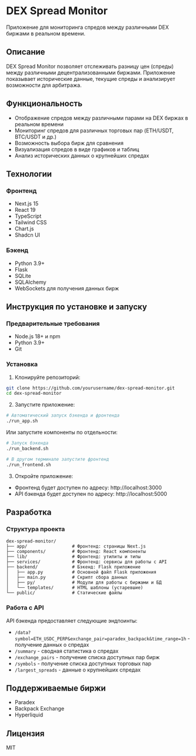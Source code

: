 # DEX Spread Monitor

Приложение для мониторинга спредов между различными DEX биржами в реальном времени.

## Описание

DEX Spread Monitor позволяет отслеживать разницу цен (спреды) между различными децентрализованными биржами. Приложение показывает исторические данные, текущие спреды и анализирует возможности для арбитража.

## Функциональность

- Отображение спредов между различными парами на DEX биржах в реальном времени
- Мониторинг спредов для различных торговых пар (ETH/USDT, BTC/USDT и др.)
- Возможность выбора бирж для сравнения
- Визуализация спредов в виде графиков и таблиц
- Анализ исторических данных о крупнейших спредах

## Технологии

### Фронтенд
- Next.js 15
- React 19
- TypeScript
- Tailwind CSS
- Chart.js
- Shadcn UI

### Бэкенд
- Python 3.9+
- Flask
- SQLite
- SQLAlchemy
- WebSockets для получения данных бирж

## Инструкция по установке и запуску

### Предварительные требования
- Node.js 18+ и npm
- Python 3.9+
- Git

### Установка

1. Клонируйте репозиторий:
```bash
git clone https://github.com/yourusername/dex-spread-monitor.git
cd dex-spread-monitor
```

2. Запустите приложение:

```bash
# Автоматический запуск бэкенда и фронтенда
./run_app.sh
```

Или запустите компоненты по отдельности:

```bash
# Запуск бэкенда
./run_backend.sh

# В другом терминале запустите фронтенд
./run_frontend.sh
```

3. Откройте приложение:
- Фронтенд будет доступен по адресу: http://localhost:3000
- API бэкенда будет доступен по адресу: http://localhost:5000

## Разработка

### Структура проекта

```
dex-spread-monitor/
├── app/                 # Фронтенд: страницы Next.js
├── components/          # Фронтенд: React компоненты
├── lib/                 # Фронтенд: утилиты и типы
├── services/            # Фронтенд: сервисы для работы с API
├── backend/             # Бэкенд: Flask приложение
│   ├── app.py           # Основной файл Flask приложения
│   ├── main.py          # Скрипт сбора данных
│   ├── py/              # Модули для работы с биржами и БД
│   └── templates/       # HTML шаблоны (устаревшие)
└── public/              # Статические файлы
```

### Работа с API

API бэкенда предоставляет следующие эндпоинты:

- `/data?symbol=ETH_USDC_PERP&exchange_pair=paradex_backpack&time_range=1h` - получение данных о спредах
- `/summary` - сводная статистика о спредах
- `/exchange_pairs` - получение списка доступных пар бирж
- `/symbols` - получение списка доступных торговых пар
- `/largest_spreads` - данные о крупнейших спредах

## Поддерживаемые биржи

- Paradex
- Backpack Exchange
- Hyperliquid

## Лицензия

MIT 